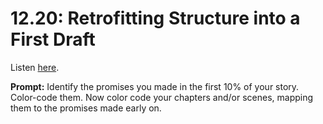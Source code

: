 # 12.20: Retrofitting Structure into a First Draft 

Listen [here](http://www.writingexcuses.com/2017/05/14/12-20-retrofitting-structure-into-a-first-draft/). 

**Prompt:** Identify the promises you made in the first 10% of your story. Color-code them. Now color code your chapters and/or scenes, mapping them to the promises made early on.
